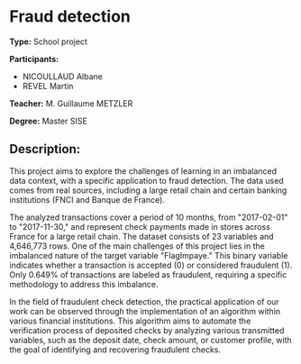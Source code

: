 # Fraud detection

**Type:** School project

**Participants:**
* NICOULLAUD Albane
* REVEL Martin

**Teacher:** M. Guillaume METZLER

**Degree:** Master SISE

## Description:

This project aims to explore the challenges of learning in an imbalanced data context, with a specific application to fraud detection. 
The data used comes from real sources, including a large retail chain and certain banking institutions (FNCI and Banque de France).

The analyzed transactions cover a period of 10 months, from "2017-02-01" to "2017-11-30," and represent check payments made in stores across France for a large retail chain. The dataset consists of 23 variables and 4,646,773 rows. One of the main challenges of this project lies in the imbalanced nature of the target variable "FlagImpaye." This binary variable indicates whether a transaction is accepted (0) or considered fraudulent (1). Only 0.649% of transactions are labeled as fraudulent, requiring a specific methodology to address this imbalance.

In the field of fraudulent check detection, the practical application of our work can be observed through the implementation of an algorithm within various financial institutions. This algorithm aims to automate the verification process of deposited checks by analyzing various transmitted variables, such as the deposit date, check amount, or customer profile, with the goal of identifying and recovering fraudulent checks.


